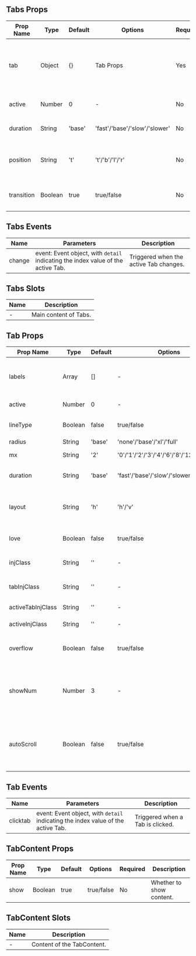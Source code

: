 ## Tabs Props

| Prop Name  | Type    | Default | Options                       | Required | Description                                                         |
| ---------- | ------- | ------- | ----------------------------- | -------- | ------------------------------------------------------------------- |
| tab        | Object  | {}      | Tab Props                     | Yes      | Pass in the Tab Props, which applies to the internal Tab component. |
| active     | Number  | 0       | -                             | No       | Index value of the active Tab.                                      |
| duration   | String  | 'base'  | 'fast'/'base'/'slow'/'slower' | No       | Transition animation speed.                                         |
| position   | String  | 't'     | 't'/'b'/'l'/'r'               | No       | Tab position corresponds to duration in Tab Props.                  |
| transition | Boolean | true    | true/false                    | No       | Whether to use transition animations.                               |

## Tabs Events

| Name   | Parameters                                                                       | Description                            |
| ------ | -------------------------------------------------------------------------------- | -------------------------------------- |
| change | event: Event object, with `detail` indicating the index value of the active Tab. | Triggered when the active Tab changes. |

## Tabs Slots

| Name | Description           |
| ---- | --------------------- |
| -    | Main content of Tabs. |

## Tab Props

| Prop Name         | Type    | Default | Options                                    | Required | Description                                                             |
| ----------------- | ------- | ------- | ------------------------------------------ | -------- | ----------------------------------------------------------------------- |
| labels            | Array   | []      | -                                          | Yes      | An array of tab content, consisting of text and Icon Props.             |
| active            | Number  | 0       | -                                          | No       | Index value of the active Tab.                                          |
| lineType          | Boolean | false   | true/false                                 | No       | Whether to use linear style.                                            |
| radius            | String  | 'base'  | 'none'/'base'/'xl'/'full'                  | No       | Corner style.                                                           |
| mx                | String  | '2'     | '0'/'1'/'2'/'3'/'4'/'6'/'8'/'12'/'16'/'20' | No       | Horizontal margin.                                                      |
| duration          | String  | 'base'  | 'fast'/'base'/'slow'/'slower'              | No       | Transition animation speed.                                             |
| layout            | String  | 'h'     | 'h'/'v'                                    | No       | Horizontal or vertical layout, corresponding to position in Tabs Props. |
| love              | Boolean | false   | true/false                                 | No       | Whether to enable Love Edition.                                         |
| injClass          | String  | ''      | -                                          | No       | Inject CSS to wrap the Tabs.                                            |
| tabInjClass       | String  | ''      | -                                          | No       | Inject CSS for individual Tabs.                                         |
| activeTabInjClass | String  | ''      | -                                          | No       | Inject CSS for active Tab.                                              |
| activeInjClass    | String  | ''      | -                                          | No       | Inject CSS for indicator.                                               |
| overflow          | Boolean | false   | true/false                                 | No       | Whether to enable overflow mode.                                        |
| showNum           | Number  | 3       | -                                          | No       | When overflow mode is enabled, the number of Tabs to be displayed.      |
| autoScroll        | Boolean | false   | true/false                                 | No       | Whether to enable automatic scrolling when overflow mode is enabled.    |

## Tab Events

| Name     | Parameters                                                                       | Description                      |
| -------- | -------------------------------------------------------------------------------- | -------------------------------- |
| clicktab | event: Event object, with `detail` indicating the index value of the active Tab. | Triggered when a Tab is clicked. |

## TabContent Props

| Prop Name | Type    | Default | Options    | Required | Description              |
| --------- | ------- | ------- | ---------- | -------- | ------------------------ |
| show      | Boolean | true    | true/false | No       | Whether to show content. |

## TabContent Slots

| Name | Description                |
| ---- | -------------------------- |
| -    | Content of the TabContent. |
